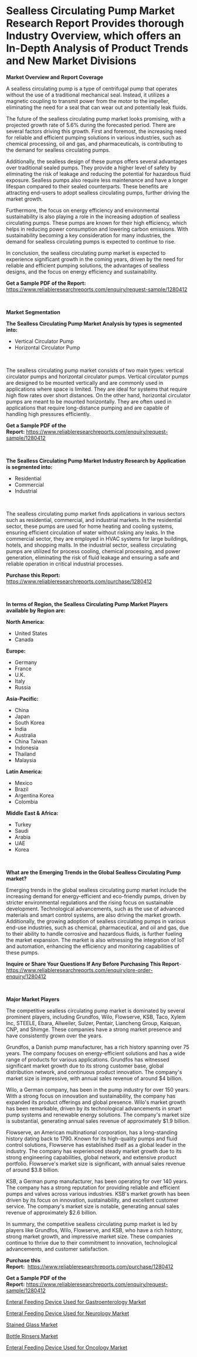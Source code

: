 <p><h1>Sealless Circulating Pump Market Research Report Provides thorough Industry Overview, which offers an In-Depth Analysis of Product Trends and New Market Divisions</h1></p><p><strong>Market Overview and Report Coverage</strong></p>
<p><p>A sealless circulating pump is a type of centrifugal pump that operates without the use of a traditional mechanical seal. Instead, it utilizes a magnetic coupling to transmit power from the motor to the impeller, eliminating the need for a seal that can wear out and potentially leak fluids.</p><p>The future of the sealless circulating pump market looks promising, with a projected growth rate of 5.6% during the forecasted period. There are several factors driving this growth. First and foremost, the increasing need for reliable and efficient pumping solutions in various industries, such as chemical processing, oil and gas, and pharmaceuticals, is contributing to the demand for sealless circulating pumps.</p><p>Additionally, the sealless design of these pumps offers several advantages over traditional sealed pumps. They provide a higher level of safety by eliminating the risk of leakage and reducing the potential for hazardous fluid exposure. Sealless pumps also require less maintenance and have a longer lifespan compared to their sealed counterparts. These benefits are attracting end-users to adopt sealless circulating pumps, further driving the market growth.</p><p>Furthermore, the focus on energy efficiency and environmental sustainability is also playing a role in the increasing adoption of sealless circulating pumps. These pumps are known for their high efficiency, which helps in reducing power consumption and lowering carbon emissions. With sustainability becoming a key consideration for many industries, the demand for sealless circulating pumps is expected to continue to rise.</p><p>In conclusion, the sealless circulating pump market is expected to experience significant growth in the coming years, driven by the need for reliable and efficient pumping solutions, the advantages of sealless designs, and the focus on energy efficiency and sustainability.</p></p>
<p><strong>Get a Sample PDF of the Report:</strong> <a href="https://www.reliableresearchreports.com/enquiry/request-sample/1280412">https://www.reliableresearchreports.com/enquiry/request-sample/1280412</a></p>
<p>&nbsp;</p>
<p><strong>Market Segmentation</strong></p>
<p><strong>The Sealless Circulating Pump Market Analysis by types is segmented into:</strong></p>
<p><ul><li>Vertical Circulator Pump</li><li>Horizontal Circulator Pump</li></ul></p>
<p>&nbsp;</p>
<p><p>The sealless circulating pump market consists of two main types: vertical circulator pumps and horizontal circulator pumps. Vertical circulator pumps are designed to be mounted vertically and are commonly used in applications where space is limited. They are ideal for systems that require high flow rates over short distances. On the other hand, horizontal circulator pumps are meant to be mounted horizontally. They are often used in applications that require long-distance pumping and are capable of handling high pressures efficiently.</p></p>
<p><strong>Get a Sample PDF of the Report:</strong>&nbsp;<a href="https://www.reliableresearchreports.com/enquiry/request-sample/1280412">https://www.reliableresearchreports.com/enquiry/request-sample/1280412</a></p>
<p>&nbsp;</p>
<p><strong>The Sealless Circulating Pump Market Industry Research by Application is segmented into:</strong></p>
<p><ul><li>Residential</li><li>Commercial</li><li>Industrial</li></ul></p>
<p>&nbsp;</p>
<p><p>The sealless circulating pump market finds applications in various sectors such as residential, commercial, and industrial markets. In the residential sector, these pumps are used for home heating and cooling systems, ensuring efficient circulation of water without risking any leaks. In the commercial sector, they are employed in HVAC systems for large buildings, hotels, and shopping malls. In the industrial sector, sealless circulating pumps are utilized for process cooling, chemical processing, and power generation, eliminating the risk of fluid leakage and ensuring a safe and reliable operation in critical industrial processes.</p></p>
<p><strong>Purchase this Report:</strong>&nbsp; <a href="https://www.reliableresearchreports.com/purchase/1280412">https://www.reliableresearchreports.com/purchase/1280412</a></p>
<p>&nbsp;</p>
<p><strong>In terms of Region, the Sealless Circulating Pump Market Players available by Region are:</strong></p>
<p>
    <p> <strong> North America: </strong>
        <ul>
            <li>United States</li>
            <li>Canada</li>
        </ul>
        </p> 
    <p> <strong> Europe: </strong>
        <ul>
            <li>Germany</li>
            <li>France</li>
            <li>U.K.</li>
            <li>Italy</li>
            <li>Russia</li>
        </ul>
        </p> 
    <p> <strong> Asia-Pacific: </strong>
        <ul>
            <li>China</li>
            <li>Japan</li>
            <li>South Korea</li>
            <li>India</li>
            <li>Australia</li>
            <li>China Taiwan</li>
            <li>Indonesia</li>
            <li>Thailand</li>
            <li>Malaysia</li>
        </ul>
        </p> 
    <p> <strong> Latin America: </strong>
        <ul>
            <li>Mexico</li>
            <li>Brazil</li>
            <li>Argentina Korea</li>
            <li>Colombia</li>
        </ul>
        </p> 
    <p> <strong> Middle East & Africa: </strong>
        <ul>
            <li>Turkey</li>
            <li>Saudi</li>
            <li>Arabia</li>
            <li>UAE</li>
            <li>Korea</li>
        </ul>
    </p>
    </p>
<p>&nbsp;</p>
<p><strong>What are the Emerging Trends in the Global Sealless Circulating Pump market?</strong></p>
<p><p>Emerging trends in the global sealless circulating pump market include the increasing demand for energy-efficient and eco-friendly pumps, driven by stricter environmental regulations and the rising focus on sustainable development. Technological advancements, such as the use of advanced materials and smart control systems, are also driving the market growth. Additionally, the growing adoption of sealless circulating pumps in various end-use industries, such as chemical, pharmaceutical, and oil and gas, due to their ability to handle corrosive and hazardous fluids, is further fueling the market expansion. The market is also witnessing the integration of IoT and automation, enhancing the efficiency and monitoring capabilities of these pumps.</p></p>
<p><strong>Inquire or Share Your Questions If Any Before Purchasing This Report</strong>- <a href="https://www.reliableresearchreports.com/enquiry/pre-order-enquiry/1280412">https://www.reliableresearchreports.com/enquiry/pre-order-enquiry/1280412</a></p>
<p>&nbsp;</p>
<p><strong>Major Market Players</strong></p>
<p><p>The competitive sealless circulating pump market is dominated by several prominent players, including Grundfos, Wilo, Flowserve, KSB, Taco, Xylem Inc, STEELE, Ebara, Allweiler, Sulzer, Pentair, Liancheng Group, Kaiquan, CNP, and Shimge. These companies have a strong market presence and have consistently grown over the years.</p><p>Grundfos, a Danish pump manufacturer, has a rich history spanning over 75 years. The company focuses on energy-efficient solutions and has a wide range of products for various applications. Grundfos has witnessed significant market growth due to its strong customer base, global distribution network, and continuous product innovation. The company's market size is impressive, with annual sales revenue of around $4 billion.</p><p>Wilo, a German company, has been in the pump industry for over 150 years. With a strong focus on innovation and sustainability, the company has expanded its product offerings and global presence. Wilo's market growth has been remarkable, driven by its technological advancements in smart pump systems and renewable energy solutions. The company's market size is substantial, generating annual sales revenue of approximately $1.9 billion.</p><p>Flowserve, an American multinational corporation, has a long-standing history dating back to 1790. Known for its high-quality pumps and fluid control solutions, Flowserve has established itself as a global leader in the industry. The company has experienced steady market growth due to its strong engineering capabilities, global network, and extensive product portfolio. Flowserve's market size is significant, with annual sales revenue of around $3.8 billion.</p><p>KSB, a German pump manufacturer, has been operating for over 140 years. The company has a strong reputation for providing reliable and efficient pumps and valves across various industries. KSB's market growth has been driven by its focus on innovation, sustainability, and excellent customer service. The company's market size is notable, generating annual sales revenue of approximately $2.6 billion.</p><p>In summary, the competitive sealless circulating pump market is led by players like Grundfos, Wilo, Flowserve, and KSB, who have a rich history, strong market growth, and impressive market size. These companies continue to thrive due to their commitment to innovation, technological advancements, and customer satisfaction.</p></p>
<p><strong>Purchase this Report:</strong>&nbsp;&nbsp;<a href="https://www.reliableresearchreports.com/purchase/1280412">https://www.reliableresearchreports.com/purchase/1280412</a></p>
<p></p>
<p><strong>Get a Sample PDF of the Report:</strong>&nbsp;<a href="https://www.reliableresearchreports.com/enquiry/request-sample/1280412">https://www.reliableresearchreports.com/enquiry/request-sample/1280412</a></p>
<p><p><a href="https://www.linkedin.com/pulse/enteral-feeding-device-used-gastroenterology/">Enteral Feeding Device Used for Gastroenterology Market</a></p><p><a href="https://www.linkedin.com/pulse/enteral-feeding-device-used-neurology-market-size-share/">Enteral Feeding Device Used for Neurology Market</a></p><p><a href="https://medium.com/@fire.belt.bug/stained-glass-market-size-growth-forecast-2023-2030-0267f7b3769f">Stained Glass Market</a></p><p><a href="https://medium.com/@justicelang2023/bottle-rinsers-market-size-growth-forecast-2023-2030-32a0bbc32e61">Bottle Rinsers Market</a></p><p><a href="https://www.linkedin.com/pulse/enteral-feeding-device-used-oncology-market-research-report/">Enteral Feeding Device Used for Oncology Market</a></p></p>